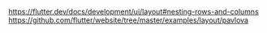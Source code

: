 https://flutter.dev/docs/development/ui/layout#nesting-rows-and-columns
https://github.com/flutter/website/tree/master/examples/layout/pavlova